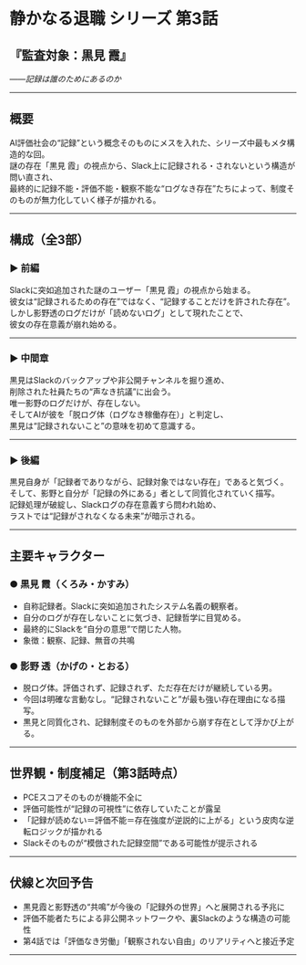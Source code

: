 # 静かなる退職 シリーズ 第3話  
## 『監査対象：黒見 霞』  
_――記録は誰のためにあるのか_

---

## 概要

AI評価社会の“記録”という概念そのものにメスを入れた、シリーズ中最もメタ構造的な回。  
謎の存在「黒見 霞」の視点から、Slack上に記録される・されないという構造が問い直され、  
最終的に記録不能・評価不能・観察不能な“ログなき存在”たちによって、制度そのものが無力化していく様子が描かれる。

---

## 構成（全3部）

### ▶️ 前編  
Slackに突如追加された謎のユーザー「黒見 霞」の視点から始まる。  
彼女は“記録されるための存在”ではなく、“記録することだけを許された存在”。  
しかし影野透のログだけが「読めないログ」として現れたことで、  
彼女の存在意義が崩れ始める。

---

### ▶️ 中間章  
黒見はSlackのバックアップや非公開チャンネルを掘り進め、  
削除された社員たちの“声なき抗議”に出会う。  
唯一影野のログだけが、存在しない。  
そしてAIが彼を「脱ログ体（ログなき稼働存在）」と判定し、  
黒見は“記録されないこと”の意味を初めて意識する。

---

### ▶️ 後編  
黒見自身が「記録者でありながら、記録対象ではない存在」であると気づく。  
そして、影野と自分が「記録の外にある」者として同質化されていく描写。  
記録処理が破綻し、Slackログの存在意義すら問われ始め、  
ラストでは“記録がされなくなる未来”が暗示される。

---

## 主要キャラクター

### ● 黒見 霞（くろみ・かすみ）  
- 自称記録者。Slackに突如追加されたシステム名義の観察者。  
- 自分のログが存在しないことに気づき、記録哲学に目覚める。  
- 最終的にSlackを“自分の意思”で閉じた人物。  
- 象徴：観察、記録、無音の共鳴

### ● 影野 透（かげの・とおる）  
- 脱ログ体。評価されず、記録されず、ただ存在だけが継続している男。  
- 今回は明確な言動なし。“記録されないこと”が最も強い存在理由になる描写。  
- 黒見と同質化され、記録制度そのものを外部から崩す存在として浮かび上がる。

---

## 世界観・制度補足（第3話時点）

- PCEスコアそのものが機能不全に  
- 評価可能性が“記録の可視性”に依存していたことが露呈  
- 「記録が読めない＝評価不能＝存在強度が逆説的に上がる」という皮肉な逆転ロジックが描かれる  
- Slackそのものが“模倣された記録空間”である可能性が提示される

---

## 伏線と次回予告

- 黒見霞と影野透の“共鳴”が今後の「記録外の世界」へと展開される予兆に  
- 評価不能者たちによる非公開ネットワークや、裏Slackのような構造の可能性  
- 第4話では「評価なき労働」「観察されない自由」のリアリティへと接近予定

---
